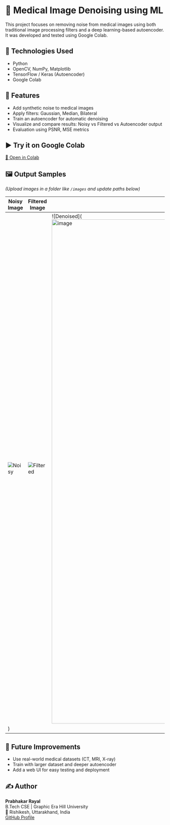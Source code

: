 # 🧠 Medical Image Denoising using ML

This project focuses on removing noise from medical images using both traditional image processing filters and a deep learning-based autoencoder. It was developed and tested using Google Colab.

## 🔧 Technologies Used
- Python  
- OpenCV, NumPy, Matplotlib  
- TensorFlow / Keras (Autoencoder)  
- Google Colab

## 📌 Features
- Add synthetic noise to medical images  
- Apply filters: Gaussian, Median, Bilateral  
- Train an autoencoder for automatic denoising  
- Visualize and compare results: Noisy vs Filtered vs Autoencoder output  
- Evaluation using PSNR, MSE metrics

## ▶️ Try it on Google Colab
[🔗 Open in Colab]([https://colab.research.google.com/YOUR_NOTEBOOK_LINK](https://colab.research.google.com/drive/1VRdddGy5Gga68sWWc3kSNrMXTX2zgS0x?usp=sharing))


## 🖼️ Output Samples
*(Upload images in a folder like `/images` and update paths below)*

| Noisy Image | Filtered Image | Autoencoder Output |
|-------------|----------------|---------------------|
| ![Noisy](images/noisy_sample.png) | ![Filtered](images/filtered_sample.png) | ![Denoised](<img width="3158" height="1589" alt="image" src="https://github.com/user-attachments/assets/d90832bb-7c6d-4b01-9168-43a2b5372e2a" />
) |

## 🚀 Future Improvements
- Use real-world medical datasets (CT, MRI, X-ray)  
- Train with larger dataset and deeper autoencoder  
- Add a web UI for easy testing and deployment

## ✍️ Author
**Prabhakar Rayal**  
B.Tech CSE | Graphic Era Hill University  
📍 Rishikesh, Uttarakhand, India  
[GitHub Profile](https://github.com/yourusername)
